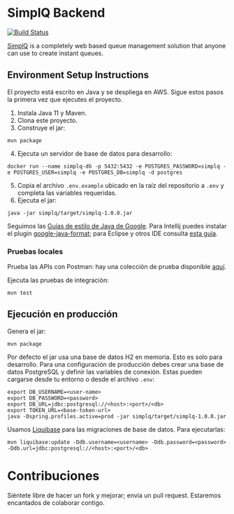 # SimplQ Backend

[![Build Status](https://travis-ci.org/SimplQ/simplQ-backend.svg?branch=master)](https://travis-ci.org/SimplQ/simplQ-backend)

[SimplQ](https://simplq.me) is a completely web based queue management solution that anyone can use to create instant queues. 

## Environment Setup Instructions

El proyecto está escrito en Java y se despliega en AWS. Sigue estos pasos la primera vez que ejecutes el proyecto.

1. Instala Java 11 y Maven.
2. Clona este proyecto.
3. Construye el jar:

```
mvn package
```
4. Ejecuta un servidor de base de datos para desarrollo:

```
docker run --name simplq-db -p 5432:5432 -e POSTGRES_PASSWORD=simplq -e POSTGRES_USER=simplq -e POSTGRES_DB=simplq -d postgres
```

5. Copia el archivo `.env.example` ubicado en la raíz del repositorio a `.env` y
   completa las variables requeridas.
6. Ejecuta el jar:

```
java -jar simplq/target/simplq-1.0.0.jar
```

Seguimos las [Guías de estilo de Java de Google](https://github.com/google/styleguide). Para Intellij puedes instalar el plugin [google-java-format](https://plugins.jetbrains.com/plugin/8527-google-java-format); para Eclipse y otros IDE consulta [esta guía](https://github.com/google/google-java-format).

### Pruebas locales

Prueba las APIs con Postman: hay una colección de prueba disponible [aquí](https://www.getpostman.com/collections/252a096a86fc550fb5fb).

Ejecuta las pruebas de integración:

```
mvn test
```

## Ejecución en producción

Genera el jar:
```
mvn package
```

Por defecto el jar usa una base de datos H2 en memoria. Esto es solo para desarrollo. Para una configuración de producción debes crear una base de datos PostgreSQL y definir las variables de conexión. Estas pueden cargarse desde tu entorno o desde el archivo `.env`:

```
export DB_USERNAME=<user-name>
export DB_PASSWORD=<password>
export DB_URL=jdbc:postgresql://<host>:<port>/<db>
export TOKEN_URL=<base-token-url>
java -Dspring.profiles.active=prod -jar simplq/target/simplq-1.0.0.jar
```

Usamos [Liquibase](https://www.liquibase.org/) para las migraciones de base de datos. Para ejecutarlas:
```
mvn liquibase:update -Ddb.username=<username> -Ddb.password=<password> -Ddb.url=jdbc:postgresql://<host>:<port>/<db>
```

# Contribuciones

Siéntete libre de hacer un fork y mejorar; envía un pull request. Estaremos encantados de colaborar contigo.

